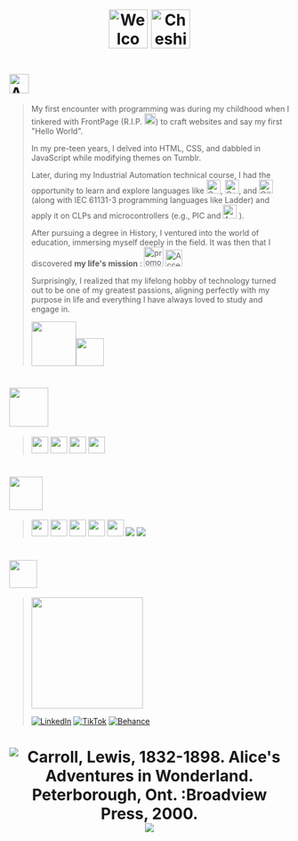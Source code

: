 <div align="center">

# <img height="70px" src="https://github.com/maaureliano/maaureliano/assets/139582499/3f94f0b7-b54d-4753-bc25-f84996d43ef6" alt="Welcome!"> <img height="70px" src="https://github.com/maaureliano/maaureliano/assets/139582499/54c7cc7c-b2bd-472d-991b-831fdf24a9a1" alt="Cheshire cat from Alice in Wonderland">
</div>

# <img height="35px" src="https://github.com/maaureliano/maaureliano/assets/139582499/979e97a0-ab31-40fe-9013-21a650b986b2" alt="About me">


> <p> My first encounter with programming was during my childhood when I tinkered with FrontPage (R.I.P. <img height="20px" src="https://upload.wikimedia.org/wikipedia/commons/thumb/f/fc/Microsoft_Office_FrontPage_%282000%E2%80%9303%29.svg/1200px-Microsoft_Office_FrontPage_%282000%E2%80%9303%29.svg.png" alt="Logo Microsoft FrontPage">) to craft websites and say my first "Hello World". </p>
> <p>In my pre-teen years, I delved into HTML, CSS, and dabbled in JavaScript while modifying themes on Tumblr. </p>
> <p> Later, during my Industrial Automation technical course, I had the opportunity to learn and explore languages like <img height="25px" src="https://cdn.jsdelivr.net/gh/devicons/devicon/icons/c/c-original.svg" alt="C">, <img height="25px" src="https://cdn.jsdelivr.net/gh/devicons/devicon/icons/cplusplus/cplusplus-original.svg"alt="C++">, and <img height="25px" src="https://cdn.jsdelivr.net/gh/devicons/devicon/icons/csharp/csharp-original.svg" alt="C#"> (along with IEC 61131-3 programming languages like Ladder) and apply it on CLPs and microcontrollers (e.g., PIC and <img height="25px" src="https://cdn.jsdelivr.net/gh/devicons/devicon/icons/arduino/arduino-original-wordmark.svg"alt="Arduino"> ).  </p>
> <p> After pursuing a degree in History, I ventured into the world of education, immersing myself deeply in the field. It was then that I discovered <strong> my life's mission </strong>: <img height="35px" src="https://github.com/maaureliano/maaureliano/assets/139582499/482eb5da-85db-44c6-bc60-a65a692112a0" alt="promote inclusion and accessibility">  <img height="30px" src="https://cdn-icons-png.flaticon.com/512/4660/4660672.png" alt="Accessibility Universal Symbol">
> <p>Surprisingly, I realized that my lifelong hobby of technology turned out to be one of my greatest passions, aligning perfectly with my purpose in life and everything I have always loved to study and engage in. </p>                   
> <img height="80px" src="https://github.com/maaureliano/maaureliano/assets/139582499/3423990b-691c-473c-8057-b6004431d49e"><img height="50px" src="https://static.wikia.nocookie.net/disney/images/2/2b/DSA_portrait_caterpillar.png/revision/latest/scale-to-width-down/250?cb=20220918225839">
#                                
## <img height="70px" src="https://github.com/maaureliano/maaureliano/assets/139582499/c713b847-8598-4029-923e-788f03034db7"> 
> <div align="left"> <img height="30px" src="https://cdn.jsdelivr.net/gh/devicons/devicon/icons/css3/css3-original.svg" /> <img height="30px" src="https://cdn.jsdelivr.net/gh/devicons/devicon/icons/html5/html5-original.svg" /> <img height="30px" src="https://cdn.jsdelivr.net/gh/devicons/devicon/icons/javascript/javascript-original.svg" /> <img height="30px" src="https://cdn.jsdelivr.net/gh/devicons/devicon/icons/python/python-original.svg" /> </P> </div>

#                                
## <img height="60px" src="https://github.com/maaureliano/maaureliano/assets/139582499/a6264100-41c4-4523-8a76-b0ca7a2ed92e">
> <img height="30px" src="https://cdn.jsdelivr.net/gh/devicons/devicon/icons/figma/figma-original.svg" /> <img height="30px" src="https://cdn.jsdelivr.net/gh/devicons/devicon/icons/git/git-original.svg" /> <img height="30px" src="https://cdn.jsdelivr.net/gh/devicons/devicon/icons/illustrator/illustrator-plain.svg" /> <img height ="30px" src="https://cdn.jsdelivr.net/gh/devicons/devicon/icons/photoshop/photoshop-plain.svg" /> <img height="30px" src="https://cdn.jsdelivr.net/gh/devicons/devicon/icons/vscode/vscode-original.svg" /> <img src="https://img.shields.io/badge/Notion-000000?style=for-the-badge&logo=notion&logoColor=white"> <img src="https://img.shields.io/badge/Miro-050038?style=for-the-badge&logo=Miro&logoColor=white"> </p>


#                                
## <img height="50px" src="https://github.com/maaureliano/maaureliano/assets/139582499/3d9564ff-31bc-4030-8475-65df72910f10"> 
> <img height="200px" src="https://github.com/maaureliano/maaureliano/assets/139582499/661b1b75-99cb-4a73-80fa-8abaf7ffa5cf"> </p>
> [![LinkedIn](https://img.shields.io/badge/LinkedIn-0077B5?style=for-the-badge&logo=linkedin&logoColor=white)](https://www.linkedin.com/in/maaureliano/) [![TikTok](https://img.shields.io/badge/TikTok-000000?style=for-the-badge&logo=tiktok&logoColor=white)](https://www.tiktok.com/@ma.aureliano) [![Behance](https://img.shields.io/badge/-Behance-blue?style=for-the-badge&logo=behance&logoColor=white)](https://www.behance.net/maureliano)

<div align="center">

##
# ![Carroll, Lewis, 1832-1898. Alice's Adventures in Wonderland. Peterborough, Ont. :Broadview Press, 2000.](https://github.com/maaureliano/maaureliano/assets/139582499/88d02799-0444-48b3-8a2f-ea2a925fdce0)<img src="https://64.media.tumblr.com/tumblr_ltm5u9Mc051qapbyt.gif"></div>




